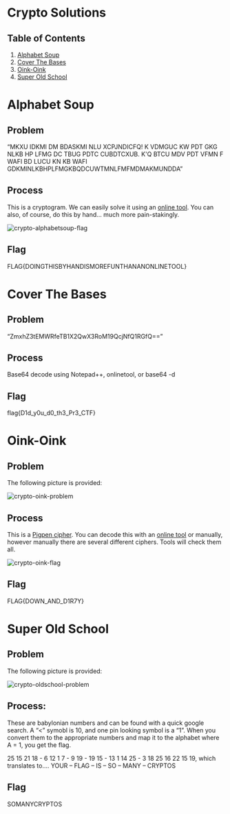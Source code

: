 # Crypto Solutions
## Table of Contents
1. [Alphabet Soup](#Alphabet-Soup)
2. [Cover The Bases](#Cover-The-Bases)
3. [Oink-Oink](#Oink-Oink)
4. [Super Old School](#Super-Old-School)

# Alphabet Soup
## Problem
“MKXU IDKMI DM BDASKMI NLU XCPJNDICFQ! K VDMGUC KW PDT GKG NLKB HP LFMG DC TBUG PDTC CUBDTCXUB. K'Q BTCU MDV PDT VFMN F WAFI BD LUCU KN KB WAFI GDKMINLKBHPLFMGKBQDCUWTMNLFMFMDMAKMUNDDA”

## Process
This is a cryptogram. We can easily solve it using an [online tool](https://quipqiup.com/).  You can also, of course, do this by hand... much more pain-stakingly.

![crypto-alphabetsoup-flag](https://github.com/ryokubaka/CTF-Write-Ups/blob/master/NeverLAN-CTF-2019/Crypto/Images/crypto-alphabetsoup-flag.jpg?raw=true)

## Flag
FLAG{DOINGTHISBYHANDISMOREFUNTHANANONLINETOOL}

# Cover The Bases
## Problem
“ZmxhZ3tEMWRfeTB1X2QwX3RoM19QcjNfQ1RGfQ==”

## Process
Base64 decode using Notepad++, onlinetool, or base64 -d

## Flag
flag{D1d_y0u_d0_th3_Pr3_CTF}


# Oink-Oink
## Problem
The following picture is provided:

![crypto-oink-problem](https://github.com/ryokubaka/CTF-Write-Ups/blob/master/NeverLAN-CTF-2019/Crypto/Images/crypto-oink-problem.jpg?raw=true)

## Process
This is a [Pigpen cipher](https://en.wikipedia.org/wiki/Pigpen_cipher). You can decode this with an [online tool](https://www.dcode.fr/pigpen-cipher) or manually, however manually there are several different ciphers.  Tools will check them all.

![crypto-oink-flag](https://github.com/ryokubaka/CTF-Write-Ups/blob/master/NeverLAN-CTF-2019/Crypto/Images/crypto-oink-flag.jpg?raw=true)

## Flag
FLAG{DOWN_AND_D1R7Y}

# Super Old School
## Problem
The following picture is provided:

![crypto-oldschool-problem](https://github.com/ryokubaka/CTF-Write-Ups/blob/master/NeverLAN-CTF-2019/Crypto/Images/crypto-oldschool-problem.jpg?raw=true)

## Process:

These are babylonian numbers and can be found with a quick google search.  A “<” symobl is 10, and one pin looking symbol is a “1”.  When you convert them to the appropriate numbers and map it to the alphabet where A = 1, you get the flag.

25 15 21 18 - 6 12 1 7 - 9 19 - 19 15 - 13 1 14 25 - 3 18 25 16 22 15 19, which translates to….
YOUR – FLAG – IS – SO – MANY – CRYPTOS


## Flag

SOMANYCRYPTOS
